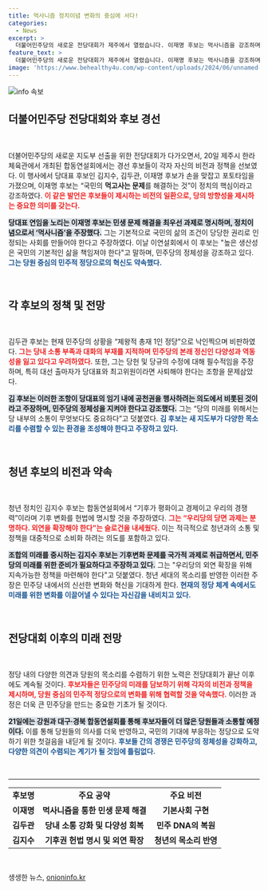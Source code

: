 ```yaml
---
title: 먹사니즘 정치이념 변화의 중심에 서다!
categories:
  - News
excerpt: >
  더불어민주당의 새로운 전당대회가 제주에서 열렸습니다. 이재명 후보는 먹사니즘을 강조하며 민생 문제 해결을 약속, 김두관 후보는 당내 독재문화를 비판했습니다. 청년 정치인 김지수 후보는 기후환경을 헌법에 명시하겠다고 선언하며 외연 확장을 촉구했습니다.
feature_text: >
  더불어민주당의 새로운 전당대회가 제주에서 열렸습니다. 이재명 후보는 먹사니즘을 강조하며 민생 문제 해결을 약속, 김두관 후보는 당내 독재문화를 비판했습니다. 청년 정치인 김지수 후보는 기후환경을 헌법에 명시하겠다고 선언하며 외연 확장을 촉구했습니다.
image: 'https://www.behealthy4u.com/wp-content/uploads/2024/06/unnamed-file.png'
---
```


<p><img src="https://www.behealthy4u.com/wp-content/uploads/2024/06/unnamed-file.png" alt="info 속보" /></p>

<h2 data-ke-size="size26">더불어민주당 전당대회와 후보 경선</h2>

<p data-ke-size="size16">&nbsp;</p>

<p>더불어민주당의 새로운 지도부 선출을 위한 전당대회가 다가오면서, 20일 제주시 한라체육관에서 개최된 합동연설회에서는 경선 후보들이 각자 자신의 비전과 정책을 선보였다. 이 행사에서 당대표 후보인 김지수, 김두관, 이재명 후보가 손을 맞잡고 포토타임을 가졌으며, 이재명 후보는 “국민의 <b>먹고사는 문제</b>를 해결하는 것”이 정치의 핵심이라고 강조하였다. <b><span style="color: #ee2323;">이 같은 발언은 후보들이 제시하는 비전의 일환으로, 당의 방향성을 제시하는 중요한 의미를 갖는다.</span></b></p>

<p><b><span style="background-color: #21538527;">당대표 연임을 노리는 이재명 후보는 민생 문제 해결을 최우선 과제로 명시하며, 정치이념으로서 ‘먹사니즘’을 주장했다.</span></b> 그는 기본적으로 국민의 삶의 조건이 당당한 권리로 인정되는 사회를 만들어야 한다고 주장하였다. 이날 이연설회에서 이 후보는 "높은 생산성은 국민의 기본적인 삶을 책임져야 한다"고 말하며, 민주당의 정체성을 강조하고 있다. <b><span style="color: #1a5490;">그는 당원 중심의 민주적 정당으로의 혁신도 약속했다.</span></b></p>

<p data-ke-size="size16">&nbsp;</p>

<h2 data-ke-size="size26">각 후보의 정책 및 전망</h2>

<p data-ke-size="size16">&nbsp;</p>

<p>김두관 후보는 현재 민주당의 상황을 “제왕적 총재 1인 정당”으로 낙인찍으며 비판하였다. <b><span style="color: #ee2323;">그는 당내 소통 부족과 대화의 부재를 지적하며 민주당의 본래 정신인 다양성과 역동성을 잃고 있다고 우려하였다.</span></b> 또한, 그는 당헌 및 당규의 수정에 대해 필수적임을 주장하며, 특히 대선 출마자가 당대표와 최고위원이라면 사퇴해야 한다는 조항을 문제삼았다. </p>

<p><b><span style="background-color: #21538527;">김 후보는 이러한 조항이 당대표의 임기 내에 공천권을 행사하려는 의도에서 비롯된 것이라고 주장하며, 민주당의 정체성을 지켜야 한다고 강조했다.</span></b> 그는 “당의 미래를 위해서는 당 내부의 소통이 무엇보다도 중요하다”고 덧붙였다. <b><span style="color: #1a5490;">김 후보는 새 지도부가 다양한 목소리를 수렴할 수 있는 환경을 조성해야 한다고 주장하고 있다.</span></b></p>

<p data-ke-size="size16">&nbsp;</p>

<h2 data-ke-size="size26">청년 후보의 비전과 약속</h2>

<p data-ke-size="size16">&nbsp;</p>

<p>청년 정치인 김지수 후보는 합동연설회에서 “기후가 평화이고 경제이고 우리의 경쟁력”이라며 기후 변화를 헌법에 명시할 것을 주장하였다. <b><span style="color: #ee2323;">그는 “우리당의 당면 과제는 분명하다. 외연을 확장해야 한다”는 슬로건을 내세웠다.</span></b> 이는 적극적으로 청년과의 소통 및 정책을 대중적으로 소비화 하려는 의도를 포함하고 있다. </p>

<p><b><span style="background-color: #21538527;">조합의 미래를 중시하는 김지수 후보는 기후변화 문제를 국가적 과제로 취급하면서, 민주당의 미래를 위한 준비가 필요하다고 주장하고 있다.</span></b> 그는 "우리당의 외연 확장을 위해 지속가능한 정책을 마련해야 한다"고 덧붙였다. 청년 세대의 목소리를 반영한 이러한 주장은 민주당 내에서의 신선한 변화와 혁신을 기대하게 한다. <b><span style="color: #1a5490;">현재의 정당 체계 속에서도 미래를 위한 변화를 이끌어낼 수 있다는 자신감을 내비치고 있다.</span></b></p>

<p data-ke-size="size16">&nbsp;</p>

<h2 data-ke-size="size26">전당대회 이후의 미래 전망</h2>

<p data-ke-size="size16">&nbsp;</p>

<p>정당 내의 다양한 의견과 당원의 목소리를 수렴하기 위한 노력은 전당대회가 끝난 이후에도 계속될 것이다. <b><span style="color: #ee2323;">후보자들은 민주당의 미래를 담보하기 위해 각자의 비전과 정책을 제시하며, 당원 중심의 민주적 정당으로의 변화를 위해 협력할 것을 약속했다.</span></b> 이러한 과정은 더욱 큰 민주당을 만드는 중요한 기초가 될 것이다. </p>

<p><b><span style="background-color: #21538527;">21일에는 강원과 대구·경북 합동연설회를 통해 후보자들이 더 많은 당원들과 소통할 예정이다.</span></b> 이를 통해 당원들의 의사를 더욱 반영하고, 국민의 기대에 부응하는 정당으로 도약하기 위한 첫걸음을 내딛게 될 것이다. <b><span style="color: #1a5490;">후보들 간의 경쟁은 민주당의 정체성을 강화하고, 다양한 의견이 수렴되는 계기가 될 것임에 틀림없다.</span></b></p>

<p data-ke-size="size16">&nbsp;</p>

<hr style="border-top: 1px solid #eaeaea;">

<table style="width: 100%; border-collapse: collapse;"> 
    <tr>
        <td style="text-align: center; height: 17px;"><b>후보명</b></td>
        <td style="text-align: center; height: 17px;"><b>주요 공약</b></td>
        <td style="text-align: center; height: 17px;"><b>주요 비전</b></td>
    </tr> 
    <tr>
        <td style="text-align: center; height: 17px;"><b>이재명</b></td>
        <td style="text-align: center; height: 17px;"><b>먹사니즘을 통한 민생 문제 해결</b></td>
        <td style="text-align: center; height: 17px;"><b>기본사회 구현</b></td>
    </tr> 
    <tr>
        <td style="text-align: center; height: 17px;"><b>김두관</b></td>
        <td style="text-align: center; height: 17px;"><b>당내 소통 강화 및 다양성 회복</b></td>
        <td style="text-align: center; height: 17px;"><b>민주 DNA의 복원</b></td>
    </tr> 
    <tr>
        <td style="text-align: center; height: 17px;"><b>김지수</b></td>
        <td style="text-align: center; height: 17px;"><b>기후권 헌법 명시 및 외연 확장</b></td>
        <td style="text-align: center; height: 17px;"><b>청년의 목소리 반영</b></td>
    </tr> 
</table>

<p data-ke-size="size16">&nbsp;</p>
생생한 뉴스, <a href="https://onioninfo.kr" rel="dofollow">onioninfo.kr</a>


